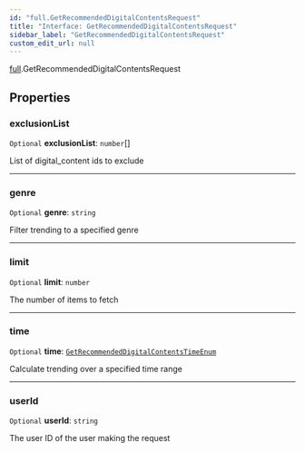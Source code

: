 ```yaml
---
id: "full.GetRecommendedDigitalContentsRequest"
title: "Interface: GetRecommendedDigitalContentsRequest"
sidebar_label: "GetRecommendedDigitalContentsRequest"
custom_edit_url: null
---
```


[full](../namespaces/full.md).GetRecommendedDigitalContentsRequest

## Properties

### exclusionList

 `Optional` **exclusionList**: `number`[]

List of digital_content ids to exclude

___

### genre

 `Optional` **genre**: `string`

Filter trending to a specified genre

___

### limit

 `Optional` **limit**: `number`

The number of items to fetch

___

### time

 `Optional` **time**: [`GetRecommendedDigitalContentsTimeEnum`](../enums/full.GetRecommendedDigitalContentsTimeEnum.md)

Calculate trending over a specified time range

___

### userId

 `Optional` **userId**: `string`

The user ID of the user making the request
